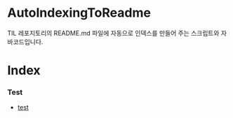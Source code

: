 # AutoIndexingToReadme
TIL 레포지토리의 README.md 파일에 자동으로 인덱스를 만들어 주는 스크립트와 자바코드입니다.

# Index

### Test
- [test](Test/test.md)
